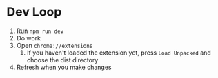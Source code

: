 # Dev Loop

1. Run `npm run dev`
2. Do work
3. Open `chrome://extensions`
   1. If you haven't loaded the extension yet, press `Load Unpacked` and choose the dist directory
4. Refresh when you make changes
